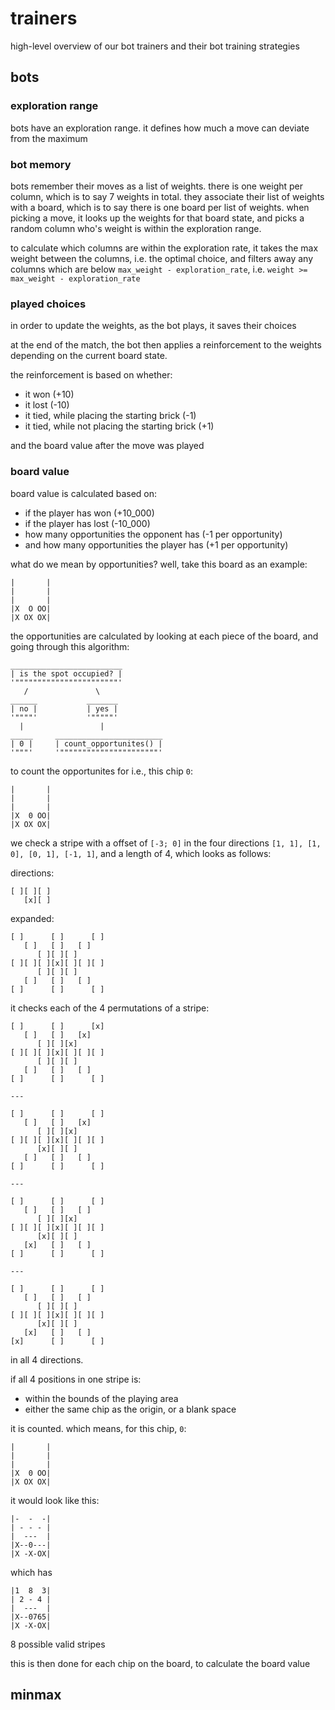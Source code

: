 # trainers

high-level overview of our bot trainers and their bot training strategies

## bots

### exploration range

bots have an exploration range. it defines how much a move can deviate from the maximum

### bot memory

bots remember their moves as a list of weights. there is one weight per column, which is to say 7 weights in total. they associate their list of weights with a board, which is to say there is one board per list of weights. when picking a move, it looks up the weights for that board state, and picks a random column who's weight is within the exploration range.

to calculate which columns are within the exploration rate, it takes the max weight between the columns, i.e. the optimal choice, and filters away any columns which are below `max_weight - exploration_rate`, i.e. `weight >= max_weight - exploration_rate`

### played choices

in order to update the weights, as the bot plays, it saves their choices

at the end of the match, the bot then applies a reinforcement to the weights depending on the current board state. 

the reinforcement is based on whether:

- it won (+10)
- it lost (-10)
- it tied, while placing the starting brick (-1)
- it tied, while not placing the starting brick (+1)

and the board value after the move was played

### board value

board value is calculated based on:

- if the player has won (+10_000)
- if the player has lost (-10_000)
- how many opportunities the opponent has (-1 per opportunity)
- and how many opportunities the player has (+1 per opportunity)

what do we mean by opportunities? well, take this board as an example:

```
|       |
|       |
|       |
|X  O OO|
|X OX OX|
```

the opportunities are calculated by looking at each piece of the board, and going through this algorithm:

```
_________________________
| is the spot occupied? |
'"""""""""""""""""""""""'
   /               \
______           _______
| no |           | yes |
'""""'           '"""""'
  |                 |
_____     ________________________
| 0 |     | count_opportunites() |
'"""'     '""""""""""""""""""""""'
```

to count the opportunites for i.e., this chip `0`:

```
|       |
|       |
|       |
|X  0 OO|
|X OX OX|
```

we check a stripe with a offset of `[-3; 0]` in the four directions `[1, 1], [1, 0], [0, 1], [-1, 1]`, and a length of 4, which looks as follows:

directions: 

```
[ ][ ][ ]
   [x][ ]
```

expanded: 

```
[ ]      [ ]      [ ]
   [ ]   [ ]   [ ]
      [ ][ ][ ]
[ ][ ][ ][x][ ][ ][ ]
      [ ][ ][ ]
   [ ]   [ ]   [ ]
[ ]      [ ]      [ ]
```

it checks each of the 4 permutations of a stripe:

```
[ ]      [ ]      [x]
   [ ]   [ ]   [x]
      [ ][ ][x]
[ ][ ][ ][x][ ][ ][ ]
      [ ][ ][ ]
   [ ]   [ ]   [ ]
[ ]      [ ]      [ ]

---

[ ]      [ ]      [ ]
   [ ]   [ ]   [x]
      [ ][ ][x]
[ ][ ][ ][x][ ][ ][ ]
      [x][ ][ ]
   [ ]   [ ]   [ ]
[ ]      [ ]      [ ]

---

[ ]      [ ]      [ ]
   [ ]   [ ]   [ ]
      [ ][ ][x]
[ ][ ][ ][x][ ][ ][ ]
      [x][ ][ ]
   [x]   [ ]   [ ]
[ ]      [ ]      [ ]

---

[ ]      [ ]      [ ]
   [ ]   [ ]   [ ]
      [ ][ ][ ]
[ ][ ][ ][x][ ][ ][ ]
      [x][ ][ ]
   [x]   [ ]   [ ]
[x]      [ ]      [ ]
```

in all 4 directions.

if all 4 positions in one stripe is:

- within the bounds of the playing area
- either the same chip as the origin, or a blank space

it is counted.
which means, for this chip, `0`:

```
|       |
|       |
|       |
|X  0 OO|
|X OX OX|
```

it would look like this:

```
|-  -  -|
| - - - |
|  ---  |
|X--0---|
|X -X-OX|
```

which has

```
|1  8  3|
| 2 - 4 |
|  ---  |
|X--0765|
|X -X-OX|
```

8 possible valid stripes

this is then done for each chip on the board, to calculate the board value

## minmax
